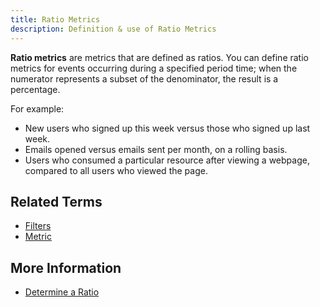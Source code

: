 ```yaml
---
title: Ratio Metrics 
description: Definition & use of Ratio Metrics 
---
```

**Ratio metrics** are metrics that are defined as ratios. You can define ratio metrics for events occurring during a specified period time; when the numerator represents a subset of the denominator, the result is a percentage.

For example:

- New users who signed up this week versus those who signed up last week.
- Emails opened versus emails sent per month, on a rolling basis.
- Users who consumed a particular resource after viewing a webpage, compared to all users who viewed the page.

## Related Terms

- [Filters](../filters)
- [Metric](../metric)

## More Information

- [Determine a Ratio](https://scuba.atlassian.net/wiki/spaces/SGV/pages/2139259504/Determine+a+Ratio+v5)
